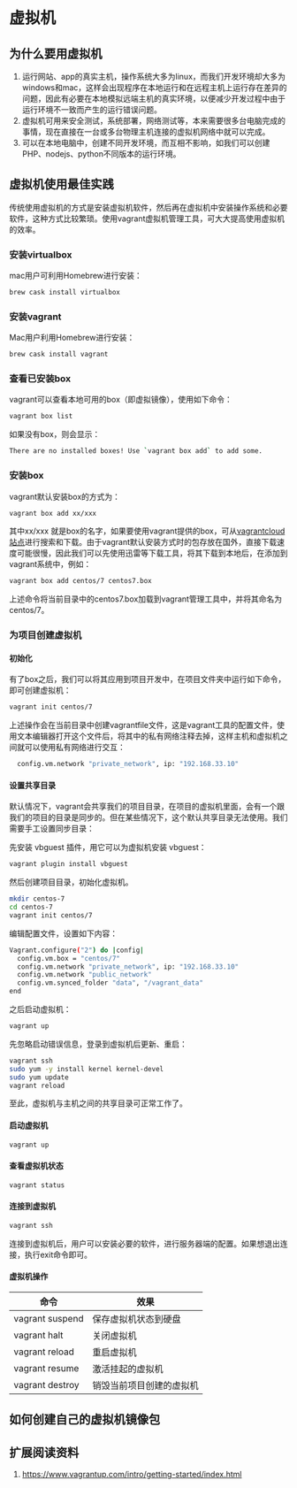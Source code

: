 # 虚拟机

## 为什么要用虚拟机

1. 运行网站、app的真实主机，操作系统大多为linux，而我们开发环境却大多为windows和mac，这样会出现程序在本地运行和在远程主机上运行存在差异的问题，因此有必要在本地模拟远端主机的真实环境，以便减少开发过程中由于运行环境不一致而产生的运行错误问题。
2. 虚拟机可用来安全测试，系统部署，网络测试等，本来需要很多台电脑完成的事情，现在直接在一台或多台物理主机连接的虚拟机网络中就可以完成。
3. 可以在本地电脑中，创建不同开发环境，而互相不影响，如我们可以创建PHP、nodejs、python不同版本的运行环境。

## 虚拟机使用最佳实践

传统使用虚拟机的方式是安装虚拟机软件，然后再在虚拟机中安装操作系统和必要软件，这种方式比较繁琐。使用vagrant虚拟机管理工具，可大大提高使用虚拟机的效率。

### 安装virtualbox

mac用户可利用Homebrew进行安装：

```bash
brew cask install virtualbox
```

### 安装vagrant

Mac用户利用Homebrew进行安装：

```bash
brew cask install vagrant
```

### 查看已安装box

vagrant可以查看本地可用的box（即虚拟镜像），使用如下命令：

```sh
vagrant box list
```

如果没有box，则会显示：

```sh
There are no installed boxes! Use `vagrant box add` to add some.
```

### 安装box

vagrant默认安装box的方式为：

```sh
vagrant box add xx/xxx
```

其中xx/xxx 就是box的名字，如果要使用vagrant提供的box，可从[vagrantcloud站点](https://app.vagrantup.com/boxes/search)进行搜索和下载。由于vagrant默认安装方式时的包存放在国外，直接下载速度可能很慢，因此我们可以先使用迅雷等下载工具，将其下载到本地后，在添加到vagrant系统中，例如：

```sh
vagrant box add centos/7 centos7.box
```

上述命令将当前目录中的centos7.box加载到vagrant管理工具中，并将其命名为centos/7。

### 为项目创建虚拟机

#### 初始化

有了box之后，我们可以将其应用到项目开发中，在项目文件夹中运行如下命令，即可创建虚拟机：

```sh
vagrant init centos/7
```

上述操作会在当前目录中创建vagrantfile文件，这是vagrant工具的配置文件，使用文本编辑器打开这个文件后，将其中的私有网络注释去掉，这样主机和虚拟机之间就可以使用私有网络进行交互：

```sh
  config.vm.network "private_network", ip: "192.168.33.10"
```

#### 设置共享目录

默认情况下，vagrant会共享我们的项目目录，在项目的虚拟机里面，会有一个跟我们的项目的目录是同步的。但在某些情况下，这个默认共享目录无法使用。我们需要手工设置同步目录：

先安装 vbguest 插件，用它可以为虚拟机安装 vbguest：

```sh
vagrant plugin install vbguest
```

然后创建项目目录，初始化虚拟机。

```sh
mkdir centos-7
cd centos-7
vagrant init centos/7
```

编辑配置文件，设置如下内容：

```sh
Vagrant.configure("2") do |config|
  config.vm.box = "centos/7"
  config.vm.network "private_network", ip: "192.168.33.10"
  config.vm.network "public_network"
  config.vm.synced_folder "data", "/vagrant_data"
end
```

之后启动虚拟机：

```sh
vagrant up
```

先忽略启动错误信息，登录到虚拟机后更新、重启：

```sh
vagrant ssh
sudo yum -y install kernel kernel-devel
sudo yum update
vagrant reload
```

至此，虚拟机与主机之间的共享目录可正常工作了。

#### 启动虚拟机

```sh
vagrant up
```

#### 查看虚拟机状态

```sh
vagrant status
```

#### 连接到虚拟机

```sh
vagrant ssh
```

连接到虚拟机后，用户可以安装必要的软件，进行服务器端的配置。如果想退出连接，执行exit命令即可。

#### 虚拟机操作

|命令|效果|
|----|----|
|vagrant suspend|保存虚拟机状态到硬盘|
|vagrant halt|关闭虚拟机|
|vagrant reload|重启虚拟机|
|vagrant resume|激活挂起的虚拟机|
|vagrant destroy|销毁当前项目创建的虚拟机|

## 如何创建自己的虚拟机镜像包

## 扩展阅读资料

1. <https://www.vagrantup.com/intro/getting-started/index.html>
